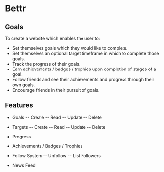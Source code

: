 # Bettr

## Goals 

To create a website which enables the user to:
- Set themselves goals which they would like to complete.
- Set themselves an optional target timeframe in which to complete those goals.
- Track the progress of their goals.
- Earn achievements / badges / trophies upon completion of stages of a goal. 
- Follow friends and see their achievements and progress through their own goals.
- Encourage friends in their pursuit of goals.


## Features

- Goals
-- Create
-- Read
-- Update
-- Delete

- Targets
-- Create
-- Read
-- Update
-- Delete

- Progress

- Achievements / Badges / Trophies

- Follow System
-- Unfollow
-- List Followers

- News Feed

